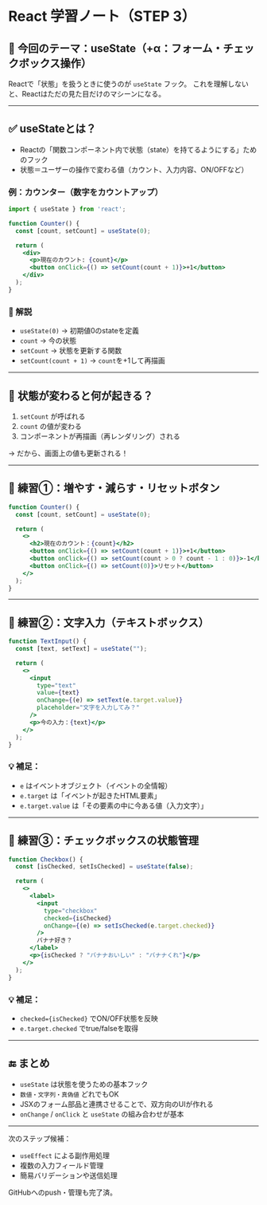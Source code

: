 # React 学習ノート（STEP 3）

## 🎯 今回のテーマ：useState（+α：フォーム・チェックボックス操作）

Reactで「状態」を扱うときに使うのが `useState` フック。
これを理解しないと、Reactはただの見た目だけのマシーンになる。

---

## ✅ useStateとは？

- Reactの「関数コンポーネント内で状態（state）を持てるようにする」ためのフック
- 状態＝ユーザーの操作で変わる値（カウント、入力内容、ON/OFFなど）

### 例：カウンター（数字をカウントアップ）

```jsx
import { useState } from 'react';

function Counter() {
  const [count, setCount] = useState(0);

  return (
    <div>
      <p>現在のカウント: {count}</p>
      <button onClick={() => setCount(count + 1)}>+1</button>
    </div>
  );
}
```

### 🧠 解説
- `useState(0)` → 初期値0のstateを定義
- `count` → 今の状態
- `setCount` → 状態を更新する関数
- `setCount(count + 1)` → `count`を+1して再描画

---

## 🔁 状態が変わると何が起きる？

1. `setCount` が呼ばれる
2. `count` の値が変わる
3. コンポーネントが再描画（再レンダリング）される

→ だから、画面上の値も更新される！

---

## 🧪 練習①：増やす・減らす・リセットボタン

```jsx
function Counter() {
  const [count, setCount] = useState(0);

  return (
    <>
      <h2>現在のカウント：{count}</h2>
      <button onClick={() => setCount(count + 1)}>+1</button>
      <button onClick={() => setCount(count > 0 ? count - 1 : 0)}>-1</button>
      <button onClick={() => setCount(0)}>リセット</button>
    </>
  );
}
```

---

## 🧪 練習②：文字入力（テキストボックス）

```jsx
function TextInput() {
  const [text, setText] = useState("");

  return (
    <>
      <input
        type="text"
        value={text}
        onChange={(e) => setText(e.target.value)}
        placeholder="文字を入力してみ？"
      />
      <p>今の入力：{text}</p>
    </>
  );
}
```

### 💡 補足：
- `e` はイベントオブジェクト（イベントの全情報）
- `e.target` は「イベントが起きたHTML要素」
- `e.target.value` は「その要素の中に今ある値（入力文字）」

---

## 🧪 練習③：チェックボックスの状態管理

```jsx
function Checkbox() {
  const [isChecked, setIsChecked] = useState(false);

  return (
    <>
      <label>
        <input
          type="checkbox"
          checked={isChecked}
          onChange={(e) => setIsChecked(e.target.checked)}
        />
        バナナ好き？
      </label>
      <p>{isChecked ? "バナナおいしい" : "バナナくれ"}</p>
    </>
  );
}
```

### 💡 補足：
- `checked={isChecked}` でON/OFF状態を反映
- `e.target.checked` でtrue/falseを取得

---

## 🔚 まとめ

- `useState` は状態を使うための基本フック
- `数値・文字列・真偽値` どれでもOK
- JSXのフォーム部品と連携させることで、双方向のUIが作れる
- `onChange` / `onClick` と `useState` の組み合わせが基本

---

次のステップ候補：
- `useEffect` による副作用処理
- 複数の入力フィールド管理
- 簡易バリデーションや送信処理

GitHubへのpush・管理も完了済。

